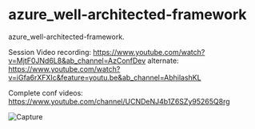 # azure_well-architected-framework
azure_well-architected-framework. 

Session Video recording: 
https://www.youtube.com/watch?v=MjtF0JNd6L8&ab_channel=AzConfDev
alternate: https://www.youtube.com/watch?v=iGfa6rXFXIc&feature=youtu.be&ab_channel=AbhilashKL

Complete conf videos: https://www.youtube.com/channel/UCNDeNJ4b1Z6SZy95265Q8rg


![Capture](https://user-images.githubusercontent.com/61469290/101748877-193faf00-3af3-11eb-8fe1-cdc1f73d4947.PNG)


